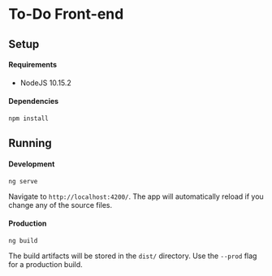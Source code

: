 # To-Do Front-end


## Setup

#### Requirements
* NodeJS 10.15.2

#### Dependencies
```
npm install
```
## Running
#### Development
```
ng serve
```
Navigate to `http://localhost:4200/`. The app will automatically reload if you change any of the source files.
#### Production
```
ng build
```
The build artifacts will be stored in the `dist/` directory. Use the `--prod` flag for a production build.

